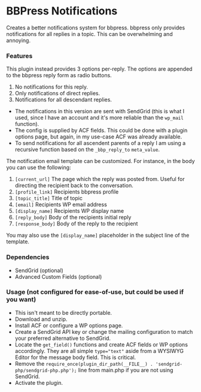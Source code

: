 # BBPress Notifications

Creates a better notifications system for bbpress. bbpress only provides notifications for all replies in a topic. This can be overwhelming and annoying.

### Features

This plugin instead provides 3 options per-reply. The options are appended to the bbpress reply form as radio buttons.

1. No notifications for this reply.
2. Only notifications of direct replies.
3. Notifications for all descendant replies.

- The notifications in this version are sent with SendGrid (this is what I used, since I have an account and it's more reliable than the `wp_mail` function).
- The config is supplied by ACF fields. This could be done with a plugin options page, but again, in my use-case ACF was already available.
- To send notifications for all ascendent parents of a reply I am using a recursive function based on the `_bbp_reply_to` `meta_value`.

The notification email template can be customized. For instance, in the body you can use the following:

1. `[current_url]` The page which the reply was posted from. Useful for directing the recipient back to the conversation.
2. `[profile_link]` Recipients bbpress profile
3. `[topic_title]` Title of topic
4. `[email]` Recipients WP email address
5. `[display_name]` Recipients WP display name
6. `[reply_body]` Body of the recipients initial reply
7. `[response_body]` Body of the reply to the recipient

You may also use the `[display_name]` placeholder in the subject line of the template.

### Dependencies

- SendGrid (optional)
- Advanced Custom Fields (optional)

### Usage (not configured for ease-of-use, but could be used if you want)

- This isn't meant to be directly portable.
- Download and unzip.
- Install ACF or configure a WP options page.
- Create a SendGrid API key or change the mailing configuration to match your preferred alternative to SendGrid.
- Locate the `get_field()` functions and create ACF fields or WP options accordingly. They are all simple `type="text"` aside from a WYSIWYG Editor for the message body field. This is critical.
- Remove the `require_once(plugin_dir_path(__FILE__) . 'sendgrid-php/sendgrid-php.php');` line from main.php if you are not using SendGrid.
- Activate the plugin.
